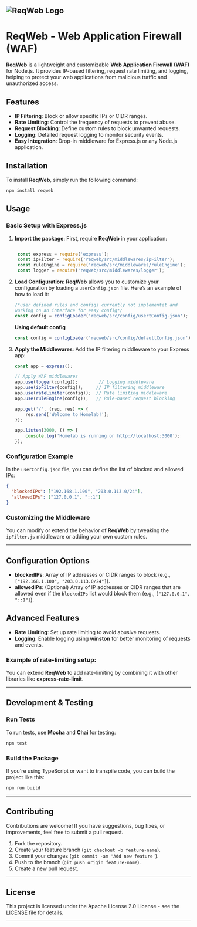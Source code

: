 ![ReqWeb Logo](https://raw.githubusercontent.com/TaqsBlaze/ReqWeb/refs/heads/main/src/logo/logo.webp)
---

# **ReqWeb - Web Application Firewall (WAF)**

**ReqWeb** is a lightweight and customizable **Web Application Firewall (WAF)** for Node.js. It provides IP-based filtering, request rate limiting, and logging, helping to protect your web applications from malicious traffic and unauthorized access.

## **Features**
- **IP Filtering**: Block or allow specific IPs or CIDR ranges.
- **Rate Limiting**: Control the frequency of requests to prevent abuse.
- **Request Blocking**: Define custom rules to block unwanted requests.
- **Logging**: Detailed request logging to monitor security events.
- **Easy Integration**: Drop-in middleware for Express.js or any Node.js application.

## **Installation**

To install **ReqWeb**, simply run the following command:

```bash
npm install reqweb
```

## **Usage**

### Basic Setup with Express.js

1. **Import the package**:
   First, require **ReqWeb** in your application:

   ```javascript
   
    const express = require('express');
    const ipFilter = require('reqweb/src/middlewares/ipFilter');
    const ruleEngine = require('reqweb/src/middlewares/ruleEngine');
    const logger = require('reqweb/src/middlewares/logger');

   ```

2. **Load Configuration**:
   **ReqWeb** allows you to customize your configuration by loading a `userConfig.json` file. Here’s an example of how to load it:

   ```javascript
   /*user defined rules and configs currently not implementet and
   working on an interface for easy config*/
   const config = configLoader('reqweb/src/config/usertConfig.json'); 
   ```
   **Using default config**
   ```javascript
   const config = configLoader('reqweb/src/config/defaultConfig.json');
   ```
   
3. **Apply the Middlewares**:
   Add the IP filtering middleware to your Express app:

   ```javascript
   const app = express();

   // Apply WAF middlewares
   app.use(logger(config));        // Logging middleware
   app.use(ipFilter(config));     // IP filtering middleware
   app.use(rateLimiter(config));  // Rate limiting middleware
   app.use(ruleEngine(config));   // Rule-based request blocking

   app.get('/', (req, res) => {
       res.send('Welcome to Homelab!');
   });

   app.listen(3000, () => {
       console.log('Homelab is running on http://localhost:3000');
   });
   ```

### Configuration Example

In the `userConfig.json` file, you can define the list of blocked and allowed IPs:

```json
{
  "blockedIPs": ["192.168.1.100", "203.0.113.0/24"],
  "allowedIPs": ["127.0.0.1", "::1"]
}
```

### Customizing the Middleware

You can modify or extend the behavior of **ReqWeb** by tweaking the `ipFilter.js` middleware or adding your own custom rules.

---

## **Configuration Options**

- **blockedIPs**: Array of IP addresses or CIDR ranges to block (e.g., `["192.168.1.100", "203.0.113.0/24"]`).
- **allowedIPs**: (Optional) Array of IP addresses or CIDR ranges that are allowed even if the `blockedIPs` list would block them (e.g., `["127.0.0.1", "::1"]`).

## **Advanced Features**

- **Rate Limiting**: Set up rate limiting to avoid abusive requests.
- **Logging**: Enable logging using **winston** for better monitoring of requests and events.
  
### Example of rate-limiting setup:

You can extend **ReqWeb** to add rate-limiting by combining it with other libraries like **express-rate-limit**.

---

## **Development & Testing**

### Run Tests
To run tests, use **Mocha** and **Chai** for testing:

```bash
npm test
```

### Build the Package
If you're using TypeScript or want to transpile code, you can build the project like this:

```bash
npm run build
```

---

## **Contributing**

Contributions are welcome! If you have suggestions, bug fixes, or improvements, feel free to submit a pull request.

1. Fork the repository.
2. Create your feature branch (`git checkout -b feature-name`).
3. Commit your changes (`git commit -am 'Add new feature'`).
4. Push to the branch (`git push origin feature-name`).
5. Create a new pull request.

---

## **License**

This project is licensed under the Apache License 2.0 License - see the [LICENSE](LICENSE) file for details.

---
